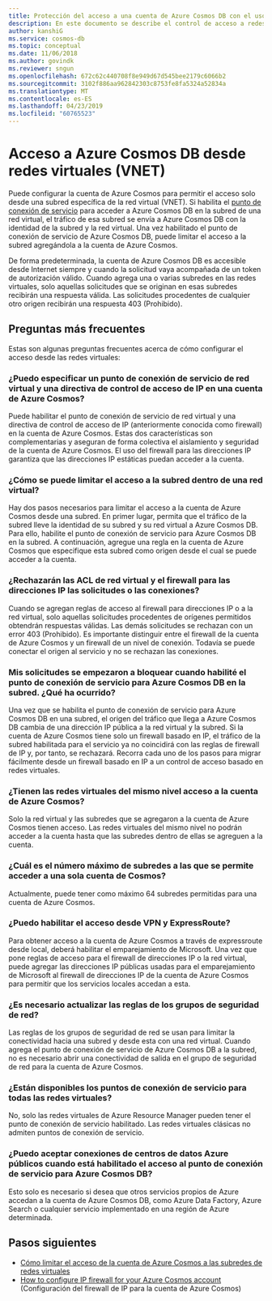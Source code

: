 ```yaml
---
title: Protección del acceso a una cuenta de Azure Cosmos DB con el uso de un punto de conexión de servicio de red virtual de Azure
description: En este documento se describe el control de acceso a redes virtuales y subredes para una cuenta de Azure Cosmos.
author: kanshiG
ms.service: cosmos-db
ms.topic: conceptual
ms.date: 11/06/2018
ms.author: govindk
ms.reviewer: sngun
ms.openlocfilehash: 672c62c440708f8e949d67d545bee2179c6066b2
ms.sourcegitcommit: 3102f886aa962842303c8753fe8fa5324a52834a
ms.translationtype: MT
ms.contentlocale: es-ES
ms.lasthandoff: 04/23/2019
ms.locfileid: "60765523"
---
```

# <a name="access-azure-cosmos-db-from-virtual-networks-vnet"></a>Acceso a Azure Cosmos DB desde redes virtuales (VNET)

Puede configurar la cuenta de Azure Cosmos para permitir el acceso solo desde una subred específica de la red virtual (VNET). Si habilita el [punto de conexión de servicio](../virtual-network/virtual-network-service-endpoints-overview.md) para acceder a Azure Cosmos DB en la subred de una red virtual, el tráfico de esa subred se envía a Azure Cosmos DB con la identidad de la subred y la red virtual. Una vez habilitado el punto de conexión de servicio de Azure Cosmos DB, puede limitar el acceso a la subred agregándola a la cuenta de Azure Cosmos.

De forma predeterminada, la cuenta de Azure Cosmos DB es accesible desde Internet siempre y cuando la solicitud vaya acompañada de un token de autorización válido. Cuando agrega una o varias subredes en las redes virtuales, solo aquellas solicitudes que se originan en esas subredes recibirán una respuesta válida. Las solicitudes procedentes de cualquier otro origen recibirán una respuesta 403 (Prohibido). 

## <a name="frequently-asked-questions"></a>Preguntas más frecuentes

Estas son algunas preguntas frecuentes acerca de cómo configurar el acceso desde las redes virtuales:

### <a name="can-i-specify-both-virtual-network-service-endpoint-and-ip-access-control-policy-on-an-azure-cosmos-account"></a>¿Puedo especificar un punto de conexión de servicio de red virtual y una directiva de control de acceso de IP en una cuenta de Azure Cosmos? 

Puede habilitar el punto de conexión de servicio de red virtual y una directiva de control de acceso de IP (anteriormente conocida como firewall) en la cuenta de Azure Cosmos. Estas dos características son complementarias y aseguran de forma colectiva el aislamiento y seguridad de la cuenta de Azure Cosmos. El uso del firewall para las direcciones IP garantiza que las direcciones IP estáticas puedan acceder a la cuenta. 

### <a name="how-do-i-limit-access-to-subnet-within-a-virtual-network"></a>¿Cómo se puede limitar el acceso a la subred dentro de una red virtual? 

Hay dos pasos necesarios para limitar el acceso a la cuenta de Azure Cosmos desde una subred. En primer lugar, permita que el tráfico de la subred lleve la identidad de su subred y su red virtual a Azure Cosmos DB. Para ello, habilite el punto de conexión de servicio para Azure Cosmos DB en la subred. A continuación, agregue una regla en la cuenta de Azure Cosmos que especifique esta subred como origen desde el cual se puede acceder a la cuenta.

### <a name="will-virtual-network-acls-and-ip-firewall-reject-requests-or-connections"></a>¿Rechazarán las ACL de red virtual y el firewall para las direcciones IP las solicitudes o las conexiones? 

Cuando se agregan reglas de acceso al firewall para direcciones IP o a la red virtual, solo aquellas solicitudes procedentes de orígenes permitidos obtendrán respuestas válidas. Las demás solicitudes se rechazan con un error 403 (Prohibido). Es importante distinguir entre el firewall de la cuenta de Azure Cosmos y un firewall de un nivel de conexión. Todavía se puede conectar el origen al servicio y no se rechazan las conexiones.

### <a name="my-requests-started-getting-blocked-when-i-enabled-service-endpoint-to-azure-cosmos-db-on-the-subnet-what-happened"></a>Mis solicitudes se empezaron a bloquear cuando habilité el punto de conexión de servicio para Azure Cosmos DB en la subred. ¿Qué ha ocurrido?

Una vez que se habilita el punto de conexión de servicio para Azure Cosmos DB en una subred, el origen del tráfico que llega a Azure Cosmos DB cambia de una dirección IP pública a la red virtual y la subred. Si la cuenta de Azure Cosmos tiene solo un firewall basado en IP, el tráfico de la subred habilitada para el servicio ya no coincidirá con las reglas de firewall de IP y, por tanto, se rechazará. Recorra cada uno de los pasos para migrar fácilmente desde un firewall basado en IP a un control de acceso basado en redes virtuales.

### <a name="do-the-peered-virtual-networks-also-have-access-to-azure-cosmos-account"></a>¿Tienen las redes virtuales del mismo nivel acceso a la cuenta de Azure Cosmos? 
Solo la red virtual y las subredes que se agregaron a la cuenta de Azure Cosmos tienen acceso. Las redes virtuales del mismo nivel no podrán acceder a la cuenta hasta que las subredes dentro de ellas se agreguen a la cuenta.

### <a name="what-is-the-maximum-number-of-subnets-allowed-to-access-a-single-cosmos-account"></a>¿Cuál es el número máximo de subredes a las que se permite acceder a una sola cuenta de Cosmos? 
Actualmente, puede tener como máximo 64 subredes permitidas para una cuenta de Azure Cosmos.

### <a name="can-i-enable-access-from-vpn-and-express-route"></a>¿Puedo habilitar el acceso desde VPN y ExpressRoute? 
Para obtener acceso a la cuenta de Azure Cosmos a través de expressroute desde local, deberá habilitar el emparejamiento de Microsoft. Una vez que pone reglas de acceso para el firewall de direcciones IP o la red virtual, puede agregar las direcciones IP públicas usadas para el emparejamiento de Microsoft al firewall de direcciones IP de la cuenta de Azure Cosmos para permitir que los servicios locales accedan a esta. 

### <a name="do-i-need-to-update-the-network-security-groups-nsg-rules"></a>¿Es necesario actualizar las reglas de los grupos de seguridad de red? 
Las reglas de los grupos de seguridad de red se usan para limitar la conectividad hacia una subred y desde esta con una red virtual. Cuando agrega el punto de conexión de servicio de Azure Cosmos DB a la subred, no es necesario abrir una conectividad de salida en el grupo de seguridad de red para la cuenta de Azure Cosmos. 

### <a name="are-service-endpoints-available-for-all-vnets"></a>¿Están disponibles los puntos de conexión de servicio para todas las redes virtuales?
No, solo las redes virtuales de Azure Resource Manager pueden tener el punto de conexión de servicio habilitado. Las redes virtuales clásicas no admiten puntos de conexión de servicio.

### <a name="can-i-accept-connections-from-within-public-azure-datacenters-when-service-endpoint-access-is-enabled-for-azure-cosmos-db"></a>¿Puedo aceptar conexiones de centros de datos Azure públicos cuando está habilitado el acceso al punto de conexión de servicio para Azure Cosmos DB?  
Esto solo es necesario si desea que otros servicios propios de Azure accedan a la cuenta de Azure Cosmos DB, como Azure Data Factory, Azure Search o cualquier servicio implementado en una región de Azure determinada.


## <a name="next-steps"></a>Pasos siguientes

* [Cómo limitar el acceso de la cuenta de Azure Cosmos a las subredes de redes virtuales](how-to-configure-vnet-service-endpoint.md)
* [How to configure IP firewall for your Azure Cosmos account](how-to-configure-firewall.md) (Configuración del firewall de IP para la cuenta de Azure Cosmos)

